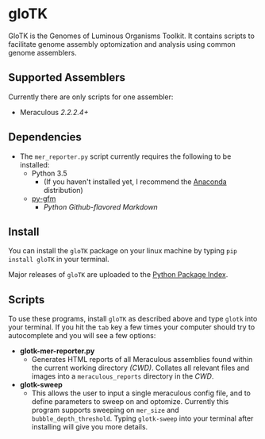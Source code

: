 # gloTK

GloTK is the Genomes of Luminous Organisms Toolkit. It contains
scripts to facilitate genome assembly optomization and analysis using
common genome assemblers.

## Supported Assemblers

Currently there are only scripts for one assembler:

- Meraculous *2.2.2.4+*

## Dependencies

- The `mer_reporter.py` script currently requires the following to be installed:
  - Python 3.5
    - (If you haven't installed yet, I recommend the [Anaconda](https://www.continuum.io/downloads) distribution)
  - [py-gfm](https://py-gfm.readthedocs.io/en/latest/)
    - _Python Github-flavored Markdown_

## Install

You can install the `gloTK` package on your linux machine by typing
`pip install gloTK` in your terminal.

Major releases of `gloTK` are uploaded to the [Python Package Index](https://pypi.python.org/pypi/gloTK).

## Scripts

To use these programs, install `gloTK` as described above and type `glotk` into
your terminal. If you hit the `tab` key a few times your computer should try to
autocomplete and you will see a few options:

- **glotk-mer-reporter.py**
  - Generates HTML reports of all Meraculous assemblies found within
    the current working directory _(CWD)_. Collates all relevant files and images
    into a `meraculous_reports` directory in the _CWD_.
- **glotk-sweep**
  - This allows the user to input a single meraculous config file, and to define 
    parameters to sweep on and optomize. Currently this program supports sweeping 
    on `mer_size` and `bubble_depth_threshold`. Typing `glotk-sweep` into your
    terminal after installing will give you more details.
